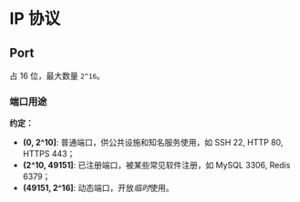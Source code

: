 # IP 协议

## Port

占 16 位，最大数量 `2^16`。

### 端口用途

**约定：**

* **(0, 2^10]**: 普通端口，供公共设施和知名服务使用，如 SSH 22,  HTTP 80, HTTPS 443；
* **(2^10, 49151]**: 已注册端口，被某些常见软件注册，如 MySQL 3306, Redis 6379；
* **(49151, 2^16]**: 动态端口，开放*临时*使用。